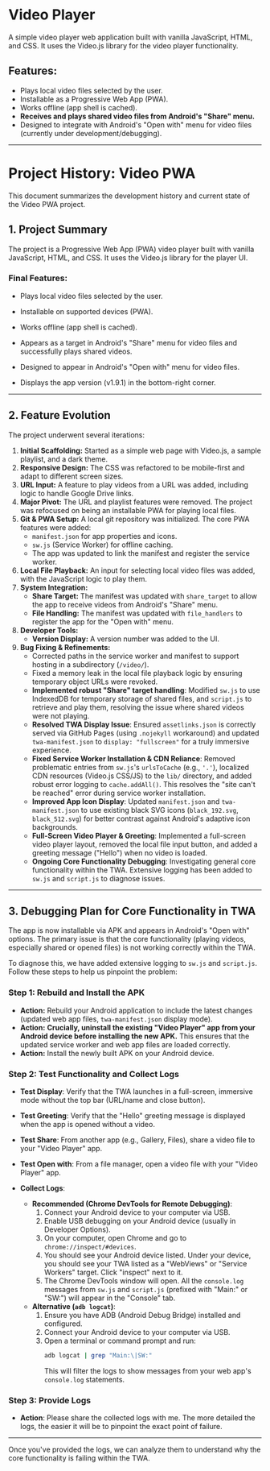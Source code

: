 # Video Player

A simple video player web application built with vanilla JavaScript, HTML, and CSS. It uses the Video.js library for the video player functionality.

## Features:
*   Plays local video files selected by the user.
*   Installable as a Progressive Web App (PWA).
*   Works offline (app shell is cached).
*   **Receives and plays shared video files from Android's "Share" menu.**
*   Designed to integrate with Android's "Open with" menu for video files (currently under development/debugging).

---

# Project History: Video PWA

This document summarizes the development history and current state of the Video PWA project.

## 1. Project Summary

The project is a Progressive Web App (PWA) video player built with vanilla JavaScript, HTML, and CSS. It uses the Video.js library for the player UI.

### Final Features:
- Plays local video files selected by the user.
- Installable on supported devices (PWA).
- Works offline (app shell is cached).
- Appears as a target in Android's "Share" menu for video files and successfully plays shared videos.
- Designed to appear in Android's "Open with" menu for video files.

- Displays the app version (v1.9.1) in the bottom-right corner.

---

## 2. Feature Evolution

The project underwent several iterations:

1.  **Initial Scaffolding:** Started as a simple web page with Video.js, a sample playlist, and a dark theme.
2.  **Responsive Design:** The CSS was refactored to be mobile-first and adapt to different screen sizes.
3.  **URL Input:** A feature to play videos from a URL was added, including logic to handle Google Drive links.
4.  **Major Pivot:** The URL and playlist features were removed. The project was refocused on being an installable PWA for playing local files.
5.  **Git & PWA Setup:** A local git repository was initialized. The core PWA features were added:
    *   `manifest.json` for app properties and icons.
    *   `sw.js` (Service Worker) for offline caching.
    *   The app was updated to link the manifest and register the service worker.
6.  **Local File Playback:** An input for selecting local video files was added, with the JavaScript logic to play them.
7.  **System Integration:**
    *   **Share Target:** The manifest was updated with `share_target` to allow the app to receive videos from Android's "Share" menu.
    *   **File Handling:** The manifest was updated with `file_handlers` to register the app for the "Open with" menu.
8.  **Developer Tools:**
    *   **Version Display:** A version number was added to the UI.
9.  **Bug Fixing & Refinements:**
    *   Corrected paths in the service worker and manifest to support hosting in a subdirectory (`/video/`).
    *   Fixed a memory leak in the local file playback logic by ensuring temporary object URLs were revoked.
    *   **Implemented robust "Share" target handling**: Modified `sw.js` to use IndexedDB for temporary storage of shared files, and `script.js` to retrieve and play them, resolving the issue where shared videos were not playing.
    *   **Resolved TWA Display Issue**: Ensured `assetlinks.json` is correctly served via GitHub Pages (using `.nojekyll` workaround) and updated `twa-manifest.json` to `display: "fullscreen"` for a truly immersive experience.
    *   **Fixed Service Worker Installation & CDN Reliance**: Removed problematic entries from `sw.js`'s `urlsToCache` (e.g., `'.'`), localized CDN resources (Video.js CSS/JS) to the `lib/` directory, and added robust error logging to `cache.addAll()`. This resolves the "site can't be reached" error during service worker installation.
    *   **Improved App Icon Display**: Updated `manifest.json` and `twa-manifest.json` to use existing black SVG icons (`black_192.svg`, `black_512.svg`) for better contrast against Android's adaptive icon backgrounds.
    *   **Full-Screen Video Player & Greeting**: Implemented a full-screen video player layout, removed the local file input button, and added a greeting message ("Hello") when no video is loaded.
    *   **Ongoing Core Functionality Debugging**: Investigating general core functionality within the TWA. Extensive logging has been added to `sw.js` and `script.js` to diagnose issues.

---

## 3. Debugging Plan for Core Functionality in TWA

The app is now installable via APK and appears in Android's "Open with" options. The primary issue is that the core functionality (playing videos, especially shared or opened files) is not working correctly within the TWA.

To diagnose this, we have added extensive logging to `sw.js` and `script.js`. Follow these steps to help us pinpoint the problem:

### Step 1: Rebuild and Install the APK
*   **Action:** Rebuild your Android application to include the latest changes (updated web app files, `twa-manifest.json` display mode).
*   **Action:** **Crucially, uninstall the existing "Video Player" app from your Android device before installing the new APK.** This ensures that the updated service worker and web app files are loaded correctly.
*   **Action:** Install the newly built APK on your Android device.

### Step 2: Test Functionality and Collect Logs
*   **Test Display**: Verify that the TWA launches in a full-screen, immersive mode without the top bar (URL/name and close button).
*   **Test Greeting**: Verify that the "Hello" greeting message is displayed when the app is opened without a video.
*   **Test Share**: From another app (e.g., Gallery, Files), share a video file to your "Video Player" app.
*   **Test Open with**: From a file manager, open a video file with your "Video Player" app.

*   **Collect Logs**:
    *   **Recommended (Chrome DevTools for Remote Debugging)**:
        1.  Connect your Android device to your computer via USB.
        2.  Enable USB debugging on your Android device (usually in Developer Options).
        3.  On your computer, open Chrome and go to `chrome://inspect/#devices`.
        4.  You should see your Android device listed. Under your device, you should see your TWA listed as a "WebViews" or "Service Workers" target. Click "inspect" next to it.
        5.  The Chrome DevTools window will open. All the `console.log` messages from `sw.js` and `script.js` (prefixed with "Main:" or "SW:") will appear in the "Console" tab.
    *   **Alternative (`adb logcat`)**:
        1.  Ensure you have ADB (Android Debug Bridge) installed and configured.
        2.  Connect your Android device to your computer via USB.
        3.  Open a terminal or command prompt and run:
            ```bash
            adb logcat | grep "Main:\|SW:"
            ```
            This will filter the logs to show messages from your web app's `console.log` statements.

### Step 3: Provide Logs
*   **Action**: Please share the collected logs with me. The more detailed the logs, the easier it will be to pinpoint the exact point of failure.

---

Once you've provided the logs, we can analyze them to understand why the core functionality is failing within the TWA.
